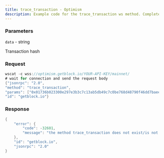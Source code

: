 ```yaml
---
title: trace_transaction - Optimism
description: Example code for the trace_transaction ws method. Сomplete guide on how to use trace_transaction ws in GetBlock.io Web3 documentation.
---
```


### Parameters


`data` - string

Transaction hash

### Request

``` java
wscat -c wss://optimism.getblock.io/YOUR-API-KEY/mainnet/ 
# wait for connection and send the request body 
{"jsonrpc": "2.0",
"method": "trace_transaction",
"params": ["0x01736b023300e297e3b3c7c13ab5db49c7c0be768d48790f46dd7baeefa7b047"],
"id": "getblock.io"}
```

###  Response

``` java
{
    "error": {
        "code": -32601,
        "message": "the method trace_transaction does not exist/is not available"
    },
    "id": "getblock.io",
    "jsonrpc": "2.0"
}
```

